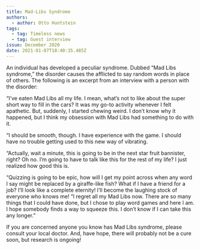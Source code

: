 ```yaml
---
title: Mad-Libs Syndrome
authors:
  - author: Otto Huntstein
tags:
  - tag: Timeless news
  - tag: Guest interview
issue: December 2020
date: 2021-01-07T18:40:35.485Z
---
```

An individual has developed a peculiar syndrome. Dubbed “Mad Libs syndrome,” the disorder causes the afflicted to say random words in place of others. The following is an excerpt from an interview with a person with the disorder:


“I’ve eaten Mad Libs all my life. I mean, what’s not to like about the super short way to fill in the cars? It was my go-to activity whenever I felt apathetic. But, suddenly, I started chewing weird. I don’t know why it happened, but I think my obsession with Mad Libs had something to do with it. 


“I should be smooth, though. I have experience with the game. I should have no trouble getting used to this new way of vibrating. 


“Actually, wait a minute, this is going to be in the next star fruit bannister, right? Oh no. I’m going to have to talk like this for the rest of my life? I just realized how good this is. 


“Quizzing is going to be epic, how will I get my point across when any word I say might be replaced by a giraffe-like fish? What if I have a friend for a job? I’ll look like a complete eternity! I’ll become the laughing stock of everyone who knows me! 
“I regret all my Mad Libs now. There are so many things that I could have done, but I chose to play word games and here I am. I hope somebody finds a way to squeeze this. I don’t know if I can take this any longer.”

If you are concerned anyone you know has Mad Libs syndrome, please consult your local doctor. And, have hope, there will probably not be a cure soon, but research is ongoing!



